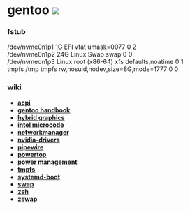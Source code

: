# gentoo [![](https://img.shields.io/badge/version-0.0.1-green.svg)]()

### fstub
/dev/nvme0n1p1 1G EFI vfat umask=0077 0 2 \
/dev/nvme0n1p2 24G Linux Swap swap 0 0 \
/dev/nvmeon1p3 Linux root (x86-64) xfs defaults,noatime 0 1 \
tmpfs /tmp tmpfs rw,nosuid,nodev,size=8G,mode=1777 0 0

### wiki
- [__acpi__][url-acpi]
- [__gentoo handbook__][url-handbook-amd64]
- [__hybrid graphics__][url-hybrid-graphics]
- [__intel microcode__][url-intel-microcode]
- [__networkmanager__][url-networkmanager]
- [__nvidia-drivers__][url-nvidia-drivers]
- [__pipewire__][url-pipewire]
- [__powertop__][url-powertop]
- [__power management__][url-power-management]
- [__tmpfs__][url-portage-tmpdir-tmpfs]
- [__systemd-boot__][url-systemd-boot]
- [__swap__][url-swap]
- [__zsh__][url-zsh]
- [__zswap__][url-zswap]

<!-- etc -->
[url-]: <https://github.com/librazhd7/gentoo/tree/main/src/etc/>

[url-acpi]: <https://wiki.gentoo.org/wiki/ACPI>
[url-handbook-amd64]: <https://wiki.gentoo.org/wiki/Handbook:AMD64>
[url-hybrid-graphics]: <https://wiki.gentoo.org/wiki/Hybrid_graphics>
[url-intel-microcode]: <https://wiki.gentoo.org/wiki/Intel_microcode>
[url-networkmanager]: <https://wiki.gentoo.org/wiki/NetworkManager>
[url-nvidia-drivers]: <https://wiki.gentoo.org/wiki/NVIDIA/nvidia-drivers>
[url-pipewire]: <https://wiki.gentoo.org/wiki/PipeWire>
[url-powertop]: <https://wiki.gentoo.org/wiki/PowerTOP>
[url-power-management]: <https://wiki.gentoo.org/wiki/Power_management>
[url-portage-tmpdir-tmpfs]: <https://wiki.gentoo.org/wiki/Portage_TMPDIR_on_tmpfs>
[url-systemd-boot]: <https://wiki.gentoo.org/wiki/Systemd/systemd-boot>
[url-swap]: <https://wiki.gentoo.org/wiki/Swap>
[url-zsh]: <https://wiki.gentoo.org/wiki/Zsh>
[url-zswap]: <https://wiki.gentoo.org/wiki/Zswap>
